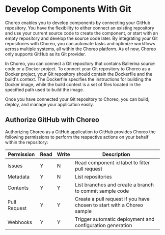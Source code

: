 # Develop Components With Git

Choreo enables you to develop components by connecting your GitHub repository. You have the flexibility to either connect an existing repository and use your current source code to create the component, or start with an empty repository and develop the source code later. By integrating your Git repositories with Choreo, you can automate tasks and optimize workflows across multiple systems, all within the Choreo platform. As of now, Choreo only supports GitHub as its Git provider. 

In Choreo, you can connect a Git repository that contains Ballerina source code or a Docker project. To connect your Git repository to Choreo as a Docker project, your Git repository should contain the Dockerfile and the build's context. The Dockerfile specifies the instructions for building the Docker image, while the build context is a set of files located in the specified path used to build the image.

Once you have connected your Git repository to Choreo, you can build, deploy, and manage your application easily. 

## Authorize GitHub with Choreo 

Authorizing Choreo as a GitHub application to GitHub provides Choreo the following permissions to perform the respective actions on your behalf within the repository:

|Permission   | Read| Write| Description                                   |
|-------------|-----|------|-----------------------------------------------|
|Issues       | Y   | N    | Read component id label to filter pull request|
|Metadata     | Y   | N    | List repositories                             |
|Contents     | Y   | Y    | List branches and create a branch to commit sample code|
|Pull Request | Y   | Y    | Create a pull request if you have chosen to start with a Choreo sample|
|Webhooks     | Y   | Y    | Trigger automatic deployment and configuration generation|

